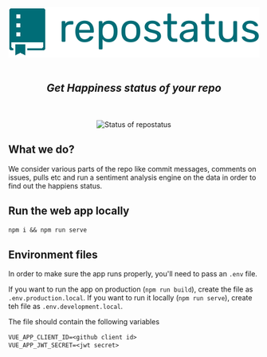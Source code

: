 <div align="center">
<img src=".github/logo_large.png" alt="repostatus logo">
<br>
<br>
<h2><i>Get Happiness status of your repo</i></h2>
<br><br>
<img src="https://apis.deepjyoti30.dev/repostatus/badge?repo=trotsly%2Frepostatus-webapp&style=for-the-badge" alt="Status of repostatus">
</div>

## What we do?

We consider various parts of the repo like commit messages, comments on issues, pulls etc and run a sentiment analysis engine on the data in order to find out the happiens status.

## Run the web app locally

```console
npm i && npm run serve
```

## Environment files

In order to make sure the app runs properly, you'll need to pass an `.env` file.

If you want to run the app on production (`npm run build`), create the file as `.env.production.local`. If you want to run it locally (`npm run serve`), create teh file as `.env.development.local`.

The file should contain the following variables

```
VUE_APP_CLIENT_ID=<github client id>
VUE_APP_JWT_SECRET=<jwt secret>
```